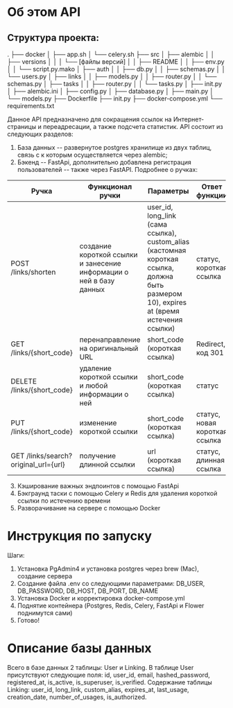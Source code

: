# Об этом API

## Структура проекта: 

.
├── docker
│   ├── app.sh
│   └── celery.sh
├── src
│   ├── alembic
│   │   ├── versions
│   │   │   └── [файлы версий]
│   │   ├── README
│   │   ├── env.py
│   │   └── script.py.mako
│   ├── auth
│   │   ├── db.py
│   │   ├── schemas.py
│   │   └── users.py
│   ├── links
│   │   ├── models.py
│   │   ├── router.py
│   │   └── schemas.py
│   ├── tasks
│   │   ├── router.py
│   │   └── tasks.py
│   ├── init.py
│   ├── alembic.ini
│   ├── config.py
│   ├── database.py
│   ├── main.py
│   └── models.py
├── Dockerfile
├── init.py
├── docker-compose.yml
└── requirements.txt

Данное API предназначено для сокращения ссылок на Интернет-страницы и переадресации, а также подсчета статистик. API состоит из следующих разделов:
1. База данных -- развернутое postgres хранилище из двух таблиц, связь с к которым осуществляется через alembic;
2. Бэкенд -- FastApi, дополнительно добавлена регистрация пользователей -- также через FastAPI. Подробнее о ручках:

Ручка | Функционал ручки | Параметры | Ответ функции
| --- | --- | --- | --- |
POST /links/shorten | создание короткой ссылки и занесение информации о ней в базу данных | user_id, long_link (сама ссылка), custom_alias (кастомная короткая ссылка, должна быть размером 10), expires at (время истечения ссылки) | статус, короткая ссылка
GET /links/{short_code} | перенаправление на оригинальный URL | short_code (короткая ссылка) | Redirect, код 301
DELETE /links/{short_code} | удаление короткой ссылки и любой информации о ней | short_code (короткая ссылка) | статус
PUT /links/{short_code} | изменение короткой ссылки | short_code (короткая ссылка) | статус, новая короткая ссылка
GET /links/search?original_url={url} | получение длинной ссылки | url (короткая ссылка) | статус, длинная ссылка 

3. Кэширование важных эндпоинтов с помощью FastApi
4. Бэкграунд таски с помощью Celery и Redis для удаления короткой ссылки по истечению времени 
5. Разворачивание на сервере с помощью Docker

# Инструкция по запуску 

Шаги: 
1. Установка PgAdmin4 и установка postgres через brew (Mac), создание сервера
2. Создание файла .env со следующими параметрами: DB_USER, DB_PASSWORD, DB_HOST, DB_PORT, DB_NAME
3. Установка Docker и корректировка docker-compose.yml
4. Поднятие контейнера (Postgres, Redis, Celery, FastApi и Flower поднимутся сами)
5. Готово! 

# Описание базы данных
    
Всего в базе данных 2 таблицы: User и Linking. В таблице User присутствуют следующие поля: id, user_id, email, hashed_password, registered_at, is_active, is_superuser, is_verified. Содержание таблицы Linking: user_id, long_link, custom_alias, expires_at, last_usage, creation_date, number_of_usages, is_authorized.
